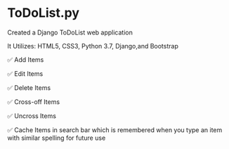 # ToDoList.py


Created a Django ToDoList web application 


It Utilizes: HTML5, CSS3, Python 3.7, Django,and Bootstrap


✅ Add Items


✅ Edit Items


✅ Delete Items


✅ Cross-off Items


✅ Uncross Items


✅ Cache Items in search bar which is remembered when you type an item with similar spelling for future use
